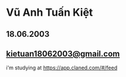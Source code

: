 # **Vũ Anh Tuấn Kiệt**
## 18.06.2003
## kietuan18062003@gmail.com
i'm studying at https://app.claned.com/#/feed
